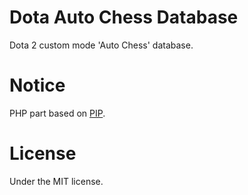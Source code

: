 # Dota Auto Chess Database
Dota 2 custom mode 'Auto Chess' database.

# Notice
PHP part based on [PIP](https://github.com/gilbitron/PIP).

# License
Under the MIT license.

